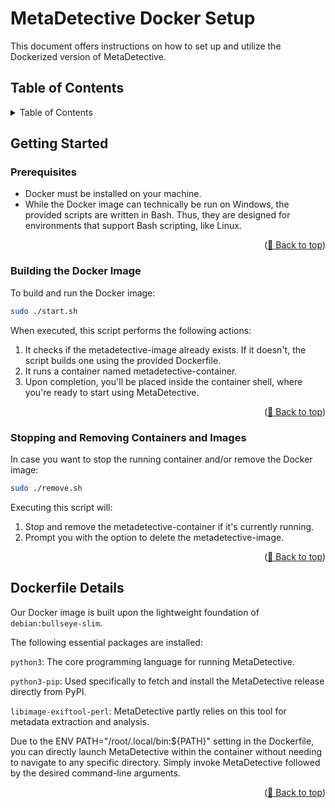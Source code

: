 # MetaDetective Docker Setup <a name="top"></a>

This document offers instructions on how to set up and utilize the Dockerized version of MetaDetective.

## Table of Contents

<details>
  <summary>Table of Contents</summary>
  <ol>
    <li><a href="#getting-started">Getting Started</a></li>
    <li><a href="#dockerfile-details">Dockerfile Details</a></li>
  </ol>
</details>

## Getting Started <a name="getting-started"></a>

### Prerequisites <a name="prerequisites"></a>

- Docker must be installed on your machine.
- While the Docker image can technically be run on Windows, the provided scripts are written in Bash. Thus, they are designed for environments that support Bash scripting, like Linux.

<p align="right">(<a href="#top">🔼 Back to top</a>)</p>

### Building the Docker Image <a name="building-the-docker-image"></a>

To build and run the Docker image:
```bash
sudo ./start.sh
```

When executed, this script performs the following actions:
1. It checks if the metadetective-image already exists. If it doesn't, the script builds one using the provided Dockerfile.
2. It runs a container named metadetective-container.
3. Upon completion, you'll be placed inside the container shell, where you're ready to start using MetaDetective.
<p align="right">(<a href="#top">🔼 Back to top</a>)</p>

### Stopping and Removing Containers and Images <a name="stopping-and-removing-containers-and-images"></a>

In case you want to stop the running container and/or remove the Docker image:
```bash
sudo ./remove.sh
```

Executing this script will:
1. Stop and remove the metadetective-container if it's currently running.
2. Prompt you with the option to delete the metadetective-image.

<p align="right">(<a href="#top">🔼 Back to top</a>)</p>

## Dockerfile Details <a name="dockerfile-details"></a>

Our Docker image is built upon the lightweight foundation of `debian:bullseye-slim`. 

The following essential packages are installed:

`python3`: The core programming language for running MetaDetective.

`python3-pip`: Used specifically to fetch and install the MetaDetective release directly from PyPI.

`libimage-exiftool-perl`: MetaDetective partly relies on this tool for metadata extraction and analysis.

Due to the ENV PATH="/root/.local/bin:${PATH}" setting in the Dockerfile, you can directly launch MetaDetective within the container without needing to navigate to any specific directory. Simply invoke MetaDetective followed by the desired command-line arguments.

<p align="right">(<a href="#top">🔼 Back to top</a>)</p>
